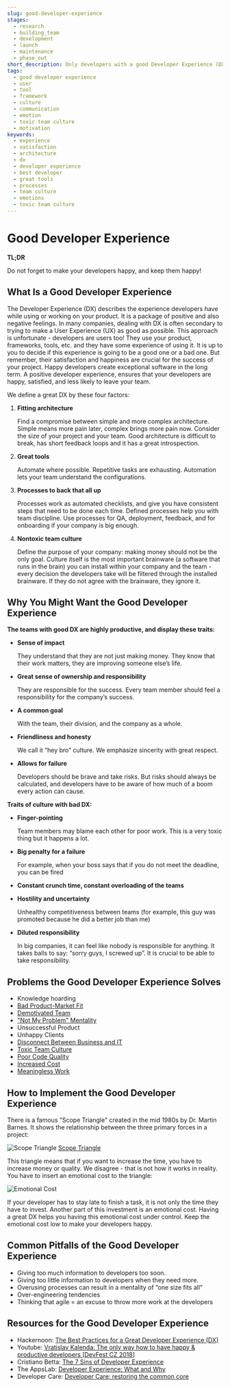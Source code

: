 ```yaml
---
slug: good-developer-experience
stages:
  - research
  - building_team
  - development
  - launch
  - maintenance
  - phase_out
short_description: Only developers with a good Developer Experience (DX) can create exceptional software. If the DX is good, it is less likely that developers would leave the company. Keeping developers happy should be an integral part of a successful company.
tags:
  - good developer experience
  - user
  - tool
  - framework
  - culture
  - communication
  - emotion
  - toxic team culture
  - motivation
keywords:
  - experience
  - satisfaction
  - architecture
  - dx
  - developer experience
  - best developer
  - great tools
  - processes
  - team culture
  - emotions
  - toxic team culture
---
```


# Good Developer Experience

**TL;DR**

Do not forget to make your developers happy, and keep them happy!

## What Is a Good Developer Experience

The Developer Experience (DX) describes the experience developers have while using or working on your product. It is a package of positive and also negative feelings. In many companies, dealing with DX is often secondary to trying to make a User Experience (UX) as good as possible. This approach is unfortunate - developers are users too! They use your product, frameworks, tools, etc. and they have some experience of using it. It is up to you to decide if this experience is going to be a good one or a bad one. But remember, their satisfaction and happiness are crucial for the success of your project. Happy developers create exceptional software in the long term. A positive developer experience, ensures that your developers are happy, satisfied, and less likely to leave your team.

We define a great DX by these four factors:

1. **Fitting architecture**
   
   Find a compromise between simple and more complex architecture. Simple means more pain later, complex brings more pain now. Consider the size of your project and your team. Good architecture is difficult to break, has short feedback loops and it has a great introspection.

2. **Great tools**

    Automate where possible. Repetitive tasks are exhausting. Automation lets your team understand the configurations.

3. **Processes to back that all up**

   Processes work as automated checklists, and give you have consistent steps that need to be done each time. Defined processes help you with team discipline. Use processes for QA, deployment, feedback, and for onboarding if your company is big enough.

4. **Nontoxic team culture**

   Define the purpose of your company: making money should not be the only goal. Culture itself is the most important brainware (a software that runs in the brain) you can install within your company and the team - every decision the developers take will be filtered through the installed brainware. If they do not agree with the brainware, they ignore it.

## Why You Might Want the Good Developer Experience

**The teams with good DX are highly productive, and display these traits:**

- **Sense of impact**
  
  They understand that they are not just making money. They know that their work matters, they are improving someone else’s life.

- **Great sense of ownership and responsibility**
  
  They are responsible for the success. Every team member should feel a responsibility for the company’s success.

- **A common goal**
  
  With the team, their division, and the company as a whole.

- **Friendliness and honesty**
  
  We call it “hey bro” culture. We emphasize sincerity with great respect.

- **Allows for failure**
  
  Developers should be brave and take risks. But risks should always be calculated, and developers have to be aware of how much of a boom every action can cause.

**Traits of culture with bad DX:**

- **Finger-pointing**

  Team members may blame each other for poor work. This is a very toxic thing but it happens a lot.

- **Big penalty for a failure**

  For example, when your boss says that if you do not meet the deadline, you can be fired

- **Constant crunch time, constant overloading of the teams**

- **Hostility and uncertainty**

  Unhealthy competitiveness between teams (for example, this guy was promoted because he did a better job than me)

- **Diluted responsibility**

  In big companies, it can feel like nobody is responsible for anything. It takes balls to say: “sorry guys, I screwed up”. It is crucial to be able to take responsibility.

## Problems the Good Developer Experience Solves

- Knowledge hoarding
- [Bad Product-Market Fit](/problems/bad-product-market-fit)
- [Demotivated Team](/problems/demotivated-team)
- ["Not My Problem" Mentality](/problems/not-my-problem-mentality)
- Unsuccessful Product
- Unhappy Clients
- [Disconnect Between Business and IT](/problems/disconnect-between-business-and-it)
- [Toxic Team Culture](/problems/toxic-team-culture)
- [Poor Code Quality](/problems/poor-code-quality)
- [Increased Cost](/problems/increased-cost)
- [Meaningless Work](/problems/meaningless-work)

## How to Implement the Good Developer Experience

There is a famous "Scope Triangle" created in the mid 1980s by Dr. Martin Barnes. It shows the relationship between the three primary forces in a project:

![Scope Triangle](/files/scope_triangle.png)
[Scope Triangle](https://www.projectsmart.co.uk/project-management-scope-triangle.php)

This triangle means that if you want to increase the time, you have to increase money or quality.
We disagree - that is not how it works in reality. You have to insert an emotional cost to the triangle:

![Emotional Cost](/files/emotional_cost.png)

If your developer has to stay late to finish a task, it is not only the time they have to invest. Another part of this investment is an emotional cost. Having a great DX helps you having this emotional cost under control. Keep the emotional cost low to make your developers happy.

## Common Pitfalls of the Good Developer Experience

- Giving too much information to developers too soon.
- Giving too little information to developers when they need more.
- Overusing processes can result in a mentality of “one size fits all”
- Over-engineering tendencies
- Thinking that agile = an excuse to throw more work at the developers

## Resources for the Good Developer Experience

- Hackernoon: [The Best Practices for a Great Developer Experience (DX)](https://hackernoon.com/the-best-practices-for-a-great-developer-experience-dx-9036834382b0)
- Youtube: [Vratislav Kalenda: The only way how to have happy & productive developers [DevFest CZ 2018]](https://www.youtube.com/watch?v=X4NSLo97Az8)
- Cristiano Betta: [The 7 Sins of Developer Experience](https://betta.io/blog/2017/11/10/the-seven-sins-of-developer-experience/)
- The AppsLab: [Developer Experience: What and Why](http://theappslab.com/2017/04/04/developer-experience-what-and-why/)
- Developer Care: [Developer Care: restoring the common core](https://dev.to/heetch/developer-care-22i)
